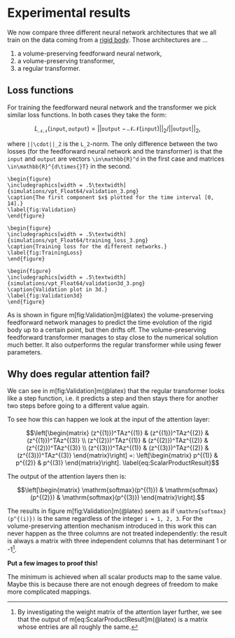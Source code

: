 # Experimental results

We now compare three different neural network architectures that we all train on the data coming from a [rigid body](rigid_body.md). Those architectures are ...
1. a volume-preserving feedforward neural network,
2. a volume-preserving transformer,
3. a regular transformer. 

## Loss functions 

For training the feedforward neural network and the transformer we pick similar loss functions. In both cases they take the form: 

```math 
L_{\mathcal{NN}}(\mathtt{input}, \mathtt{output}) = ||\mathtt{output} - \mathcal{NN}(\mathtt{input})||_2/||\mathtt{output}||_2,
```

where ``||\cdot||_2`` is the ``L_2``-norm. The only difference between the two losses (for the feedforward neural network and the transformer) is that the `input` and `output` are vectors ``\in\mathbb{R}^d`` in the first case and matrices ``\in\mathbb{R}^{d\times{}T}`` in the second. 

```@raw latex
\begin{figure}
\includegraphics[width = .5\textwidth]{simulations/vpt_Float64/validation_3.png}
\caption{The first component $x$ plotted for the time interval [0, 14].}
\label{fig:Validation}
\end{figure}
```

```@raw latex
\begin{figure}
\includegraphics[width = .5\textwidth]{simulations/vpt_Float64/training_loss_3.png}
\caption{Training loss for the different networks.}
\label{fig:TrainingLoss}
\end{figure}
```

```@raw latex
\begin{figure}
\includegraphics[width = .5\textwidth]{simulations/vpt_Float64/validation3d_3.png}
\caption{Validation plot in 3d.}
\label{fig:Validation3d}
\end{figure}
```

As is shown in figure m[fig:Validation]m(@latex) the volume-preserving feedforward network manages to predict the time evolution of the rigid body up to a certain point, but then drifts off. The volume-preserving feedforward transformer manages to stay close to the numerical solution much better. It also outperforms the regular transformer while using fewer parameters. 



## Why does regular attention fail? 

We can see in m[fig:Validation]m(@latex) that the regular transformer looks like a step function, i.e. it predicts a step and then stays there for another two steps before going to a different value again. 

To see how this can happen we look at the input of the attention layer: 

```math
\left[\begin{matrix}
(z^{(1)})^TAz^{(1)} & (z^{(1)})^TAz^{(2)} & (z^{(1)})^TAz^{(3)} \\ 
(z^{(2)})^TAz^{(1)} & (z^{(2)})^TAz^{(2)} & (z^{(2)})^TAz^{(3)} \\ 
(z^{(3)})^TAz^{(1)} & (z^{(3)})^TAz^{(2)} & (z^{(3)})^TAz^{(3)}
\end{matrix}\right] =: \left[\begin{matrix} p^{(1)} & p^{(2)} & p^{(3)} \end{matrix}\right].
\label{eq:ScalarProductResult}
```

The output of the attention layers then is: 

```math
\left[\begin{matrix} \mathrm{softmax}(p^{(1)}) & \mathrm{softmax}(p^{(2)}) & \mathrm{softmax}(p^{(3)}) \end{matrix}\right].
```

The results in figure m[fig:Validation]m(@latex) seem as if ``\mathrm{softmax}(p^{(i)})`` is the same regardless of the integer ``i = 1, 2, 3``. For the volume-preserving attention mechanism introduced in this work this can never happen as the three columns are not treated independently: the result is always a matrix with three independent columns that has determinant 1 or -1[^1]. 

[^1]: By investigating the weight matrix of the attention layer further, we see that the output of m[eq:ScalarProductResult]m(@latex) is a matrix whose entries are all roughly the same. 

__Put a few images to proof this!__

The minimum is achieved when all scalar products map to the same value. Maybe this is because there are not enough degrees of freedom to make more complicated mappings. 